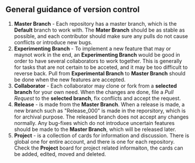 ## General guidance of version control
1) **Master Branch** - Each repository has a master branch, which is the **Default** branch to work with. The **Mater Branch** should be as stable as possible, and each contributor should make sure any pulls do not cause conflicts or introduce new bugs.
2) **Experimenting Branch** - To implement a new feature that may or maynot work in the end, an **Experimenting Branch** would be good in order to have several collaborators to work together. This is generally for tasks that are not certain to be acceted, and it may be too difficult to reverse back. Pull from **Experimental Branch** to **Master Branch** should be done when the new features are accepted. 
3) **Collaborator** - Each collaborator may clone or fork from a **selected branch** for your own need. When the changes are done, file a *Pull Request* to the **selected branch**, fix conflicts and accept the request.
4) **Release** - is made from the **Master Branch**. When a release is made, a new branch such as "Release_000" is made in the reporsitory, which is for archival purpose. The released branch does not accept any changes normally. Any bug-fixes which do not introduce uncertain features should be made to the **Master Branch**, which will be released later.
5) **Project** - is a collection of cards for information and discussion. There is global one for entire account, and there is one for each repository. Check the **Project** board for project related informaiton, the cards can be added, edited, moved and deleted.
